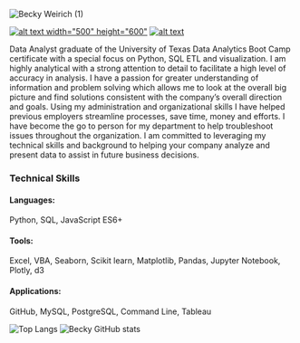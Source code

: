 ![Becky Weirich (1)](https://user-images.githubusercontent.com/37723017/127712165-cb37f166-e53b-49ac-995b-d396a445d244.png)

<a href="https://www.linkedin.com/in/becky-weirich/" width=500 height=500>![alt text](https://user-images.githubusercontent.com/37723017/127715614-2a000608-3aad-48c1-a0d4-587f87772348.png) width="500" height="600"</a>
<a href="mailto: bweirich26@gmail.com"> ![alt text](https://user-images.githubusercontent.com/37723017/127715413-13e6820b-757b-49b5-b33a-0316ef207134.png)</a>
                                                               
Data Analyst graduate of the University of Texas Data Analytics Boot Camp certificate with a special focus on Python, SQL ETL and visualization.  I am highly analytical with a strong attention to detail to facilitate a high level of accuracy in analysis.  I have a passion for greater understanding of information and problem solving which allows me to look at the overall big picture and find solutions consistent with the company’s overall direction and goals. Using my administration and organizational skills I have helped previous employers streamline processes, save time, money and efforts. I have become the go to person for my department to help troubleshoot issues throughout the organization.   I am committed to leveraging my technical skills and background to helping your company analyze and present data to assist in future business decisions. 

### Technical Skills

#### Languages: 
Python, SQL, JavaScript ES6+
#### Tools: 
Excel, VBA, Seaborn, Scikit learn, Matplotlib, Pandas, Jupyter Notebook, Plotly, d3
#### Applications: 
GitHub, MySQL, PostgreSQL, Command Line, Tableau


![Top Langs](https://github-readme-stats.vercel.app/api/top-langs/?username=bweirich&theme=react 'Becky\'s Top Languages Card')
![Becky GitHub stats](https://github-readme-stats.vercel.app/api?username=bweirich&theme=react&show_icons=true&count_private=true 'Becky GutHub Stats')

